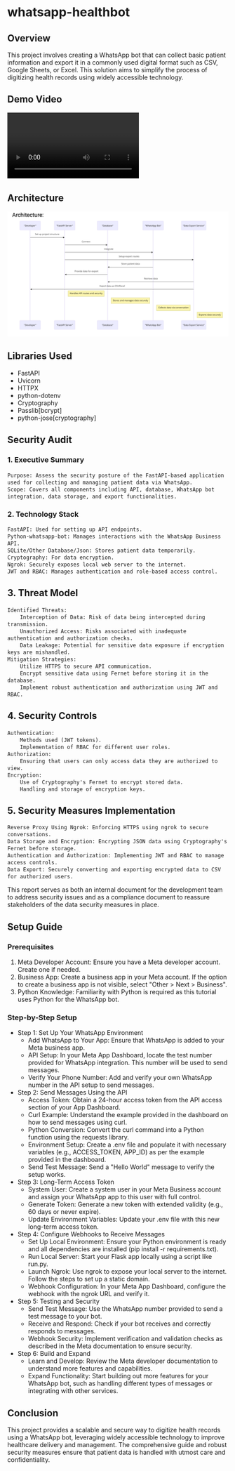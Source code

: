 # whatsapp-healthbot
## Overview
This project involves creating a WhatsApp bot that can collect basic patient information and export it in a commonly used digital format such as CSV, Google Sheets, or Excel. This solution aims to simplify the process of digitizing health records using widely accessible technology.

## Demo Video
![Demo_video](https://github.com/AnishmMore/whatsapp-healthbot/blob/main/demo_video.mp4)
## Architecture
![Architecture](https://github.com/AnishmMore/whatsapp-healthbot/blob/main/architecture.png)
## Libraries Used
- FastAPI
- Uvicorn
- HTTPX
- python-dotenv
- Cryptography
- Passlib[bcrypt]
- python-jose[cryptography]

## Security Audit
### 1. Executive Summary
    Purpose: Assess the security posture of the FastAPI-based application used for collecting and managing patient data via WhatsApp.
    Scope: Covers all components including API, database, WhatsApp bot integration, data storage, and export functionalities.

### 2. Technology Stack
    FastAPI: Used for setting up API endpoints.
    Python-whatsapp-bot: Manages interactions with the WhatsApp Business API.
    SQLite/Other Database/Json: Stores patient data temporarily.
    Cryptography: For data encryption.
    Ngrok: Securely exposes local web server to the internet.
    JWT and RBAC: Manages authentication and role-based access control.

## 3. Threat Model
    Identified Threats:
        Interception of Data: Risk of data being intercepted during transmission.
        Unauthorized Access: Risks associated with inadequate authentication and authorization checks.
        Data Leakage: Potential for sensitive data exposure if encryption keys are mishandled.
    Mitigation Strategies:
        Utilize HTTPS to secure API communication.
        Encrypt sensitive data using Fernet before storing it in the database.
        Implement robust authentication and authorization using JWT and RBAC.

## 4. Security Controls
    Authentication:
        Methods used (JWT tokens).
        Implementation of RBAC for different user roles.
    Authorization:
        Ensuring that users can only access data they are authorized to view.
    Encryption:
        Use of Cryptography's Fernet to encrypt stored data.
        Handling and storage of encryption keys.

## 5. Security Measures Implementation
    Reverse Proxy Using Ngrok: Enforcing HTTPS using ngrok to secure conversations.
    Data Storage and Encryption: Encrypting JSON data using Cryptography's Fernet before storage.
    Authentication and Authorization: Implementing JWT and RBAC to manage access controls.
    Data Export: Securely converting and exporting encrypted data to CSV for authorized users.

This report serves as both an internal document for the development team to address security issues and as a compliance document to reassure stakeholders of the data security measures in place.

## Setup Guide
### Prerequisites
1. Meta Developer Account: Ensure you have a Meta developer account. Create one if needed.
2. Business App: Create a business app in your Meta account. If the option to create a business app is not visible, select "Other > Next > Business".
3. Python Knowledge: Familiarity with Python is required as this tutorial uses Python for the WhatsApp bot.

### Step-by-Step Setup
- Step 1: Set Up Your WhatsApp Environment
  - Add WhatsApp to Your App: Ensure that WhatsApp is added to your Meta business app.
  - API Setup: In your Meta App Dashboard, locate the test number provided for WhatsApp integration. This number will be used to send messages.
  - Verify Your Phone Number: Add and verify your own WhatsApp number in the API setup to send messages.
- Step 2: Send Messages Using the API
  - Access Token: Obtain a 24-hour access token from the API access section of your App Dashboard.
  - Curl Example: Understand the example provided in the dashboard on how to send messages using curl.
  - Python Conversion: Convert the curl command into a Python function using the requests library.
  - Environment Setup: Create a .env file and populate it with necessary variables (e.g., ACCESS_TOKEN, APP_ID) as per the example provided in the dashboard.
  - Send Test Message: Send a "Hello World" message to verify the setup works.
- Step 3: Long-Term Access Token
  - System User: Create a system user in your Meta Business account and assign your WhatsApp app to this user with full control.
  - Generate Token: Generate a new token with extended validity (e.g., 60 days or never expire).
  - Update Environment Variables: Update your .env file with this new long-term access token.
- Step 4: Configure Webhooks to Receive Messages
  - Set Up Local Environment: Ensure your Python environment is ready and all dependencies are installed (pip install -r requirements.txt).
  - Run Local Server: Start your Flask app locally using a script like run.py.
  - Launch Ngrok: Use ngrok to expose your local server to the internet. Follow the steps to set up a static domain.
  - Webhook Configuration: In your Meta App Dashboard, configure the webhook with the ngrok URL and verify it.
- Step 5: Testing and Security
  - Send Test Message: Use the WhatsApp number provided to send a test message to your bot.
  - Receive and Respond: Check if your bot receives and correctly responds to messages.
  - Webhook Security: Implement verification and validation checks as described in the Meta documentation to ensure security.
- Step 6: Build and Expand
  - Learn and Develop: Review the Meta developer documentation to understand more features and capabilities.
  - Expand Functionality: Start building out more features for your WhatsApp bot, such as handling different types of messages or integrating with other services.

## Conclusion
This project provides a scalable and secure way to digitize health records using a WhatsApp bot, leveraging widely accessible technology to improve healthcare delivery and management. The comprehensive guide and robust security measures ensure that patient data is handled with utmost care and confidentiality.


